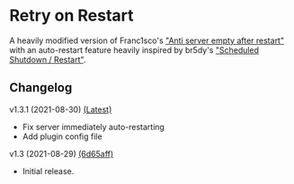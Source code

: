 # Retry on Restart

A heavily modified version of Franc1sco's ["Anti server empty after restart"](https://forums.alliedmods.net/showthread.php?t=202625) with an auto-restart feature heavily inspired by br5dy's ["Scheduled Shutdown / Restart"](https://forums.alliedmods.net/showthread.php?p=1509547).

## Changelog

v1.3.1 (2021-08-30) [(Latest)]()

- Fix server immediately auto-restarting
- Add plugin config file

v1.3 (2021-08-29) [(6d65aff)](https://github.com/llamasking/sourcemod-plugins/commit/6d65aff3dec1c7426d8cc034a36e9f92cf859974)

- Initial release.
